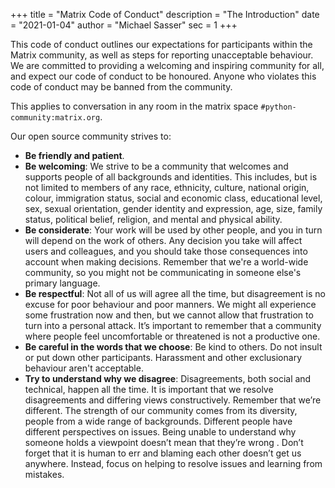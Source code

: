 +++
title = "Matrix Code of Conduct"
description = "The Introduction"
date = "2021-01-04"
author = "Michael Sasser"
sec = 1
+++

This code of conduct outlines our expectations for participants within the
Matrix community, as well as steps for reporting unacceptable behaviour. 
We are committed to providing a welcoming and inspiring community for all, 
and expect our code of conduct to be honoured. Anyone who violates this code 
of conduct may be banned from the community.

This applies to conversation in any room in the matrix space 
`#python-community:matrix.org`.

Our open source community strives to:

* **Be friendly and patient**.
* **Be welcoming**: We strive to be a community that welcomes and supports 
  people of all backgrounds and identities. This includes, but is not 
  limited to members of any race, ethnicity, culture, national origin, 
  colour, immigration status, social and economic class, educational level, 
  sex, sexual orientation, gender identity and expression, age, size, family 
  status, political belief, religion, and mental and physical ability.
* **Be considerate**: Your work will be used by other people, and you in 
  turn will depend on the work of others. Any decision you take will 
  affect users and colleagues, and you should take those consequences into 
  account when making decisions. Remember that we're a world-wide community, 
  so you might not be communicating in someone else's primary language.
* **Be respectful**: Not all of us will agree all the time, but disagreement 
  is no excuse for poor behaviour and poor manners. We might all experience 
  some frustration now and then, but we cannot allow that frustration to turn
  into a personal attack. It’s important to remember that a community where 
  people feel uncomfortable or threatened is not a productive one.
* **Be careful in the words that we choose**: Be kind to others. Do not insult
  or put down other participants. Harassment and other exclusionary behaviour 
  aren't acceptable.
* **Try to understand why we disagree**: Disagreements, both social and 
  technical, happen all the time. It is important that we resolve disagreements 
  and differing views constructively. Remember that we’re different. The 
  strength of our community comes from its diversity, people from a wide range 
  of backgrounds. Different people have different perspectives on issues. Being 
  unable to understand why someone holds a viewpoint doesn’t mean that they’re 
  wrong . Don’t forget that it is human to err and blaming each other doesn’t 
  get us anywhere. Instead, focus on helping to resolve issues and learning 
  from mistakes.

